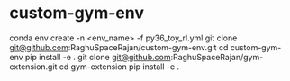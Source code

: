 # custom-gym-env

conda env create -n <env_name> -f py36_toy_rl.yml
git clone git@github.com:RaghuSpaceRajan/custom-gym-env.git
cd custom-gym-env
pip install -e .
git clone git@github.com:RaghuSpaceRajan/gym-extension.git
cd gym-extension
pip install -e .
